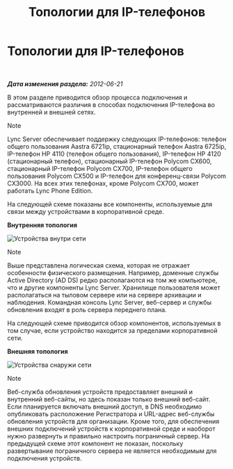 ﻿---
title: Топологии для IP-телефонов
TOCTitle: Топологии для IP-телефонов
ms:assetid: 26ebffcf-43ff-4e70-847d-0fbc90e94e57
ms:mtpsurl: https://technet.microsoft.com/ru-ru/library/Gg425740(v=OCS.15)
ms:contentKeyID: 49309241
ms.date: 05/19/2016
mtps_version: v=OCS.15
ms.translationtype: HT
---

# Топологии для IP-телефонов

 

_**Дата изменения раздела:** 2012-06-21_

В этом разделе приводится обзор процесса подключения и рассматриваются различия в способах подключения IP-телефона во внутренней и внешней сетях.

> [!note]  
> Lync Server обеспечивает поддержку следующих IP-телефонов: телефон общего пользования Aastra 6721ip, стационарный телефон Aastra 6725ip, IP-телефон HP 4110 (телефон общего пользования), IP-телефон HP 4120 (стационарный телефон), стационарный IP-телефон Polycom CX600, стационарный IP-телефон Polycom CX700, IP-телефон общего пользования Polycom CX500 и IP-телефон для конференц-связи Polycom CX3000. На всех этих телефонах, кроме Polycom CX700, может работать Lync Phone Edition.

На следующей схеме показаны все компоненты, используемые для связи между устройствами в корпоративной среде.

**Внутренняя топология**

![Устройства внутри сети](images/Gg425740.3d88893e-df57-46e3-855a-a1d24589030a(OCS.15).jpg "Устройства внутри сети")

> [!note]  
> Выше представлена логическая схема, которая не отражает особенности физического размещения. Например, доменные службы Active Directory (AD DS) редко располагаются на том же компьютере, что и другие компоненты Lync Server. Хранилище пользователя может располагаться на тыловом сервере или на сервере архивации и наблюдения. Командная консоль Lync Server, веб-сервер и службы обновления входят в роль сервера переднего плана.

На следующей схеме приводится обзор компонентов, используемых в том случае, если устройство находится за пределами корпоративной сети.

**Внешняя топология**

![Устройства снаружи сети](images/Gg425740.8ce6bb8e-b89c-4c4e-ac6d-41ac6c68f6f3(OCS.15).jpg "Устройства снаружи сети")

> [!note]  
> Веб-служба обновления устройств предоставляет внешний и внутренний веб-сайты, но здесь показан только внешний веб-сайт.<br />Если планируется включать внешний доступ, в DNS необходимо опубликовать расположение Регистратора и URL-адрес веб-службы обновления устройств для организации. Кроме того, для обеспечения внешних подключений устройств к корпоративной среде и наоборот нужно развернуть и правильно настроить пограничный сервер. На предыдущей схеме этот компонент не показан, поскольку развертывание пограничного сервера не является необходимым для подключения устройств.
